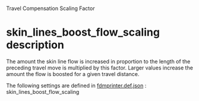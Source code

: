 
# 
Travel Compensation Scaling Factor


# skin_lines_boost_flow_scaling description
The amount the skin line flow is increased in proportion to the length of the preceding travel move is multiplied by this factor. Larger values increase the amount the flow is boosted for a given travel distance.

The following settings are defined in [fdmprinter.def.json](https://github.com/smartavionics/Cura/blob/mb-master/resources/definitions/fdmprinter.def.json) : skin_lines_boost_flow_scaling

